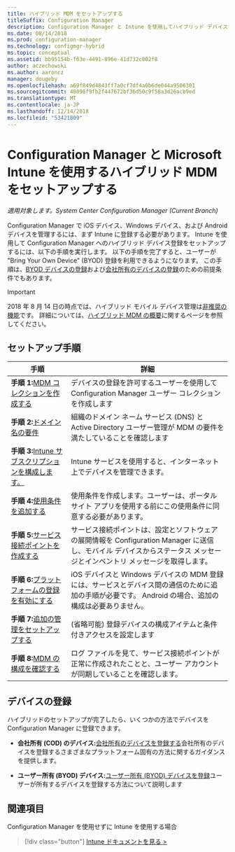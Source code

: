 ```yaml
---
title: ハイブリッド MDM をセットアップする
titleSuffix: Configuration Manager
description: Configuration Manager と Intune を使用してハイブリッド デバイス登録をセットアップします。
ms.date: 08/14/2018
ms.prod: configuration-manager
ms.technology: configmgr-hybrid
ms.topic: conceptual
ms.assetid: bb95154b-f63e-4491-896e-41d732c802f8
author: aczechowski
ms.author: aaroncz
manager: dougeby
ms.openlocfilehash: a69f849d4843ff7a0cf7df4a0b6de044a9506301
ms.sourcegitcommit: 48098f9fb2f447672bf36d50c9f58a3d26acb9ed
ms.translationtype: MT
ms.contentlocale: ja-JP
ms.lasthandoff: 12/14/2018
ms.locfileid: "53421809"
---
```

# <a name="set-up-hybrid-mdm-with-configuration-manager-and-microsoft-intune"></a>Configuration Manager と Microsoft Intune を使用するハイブリッド MDM をセットアップする

*適用対象します。System Center Configuration Manager (Current Branch)*


Configuration Manager で iOS デバイス、Windows デバイス、および Android デバイスを管理するには、まず Intune に登録する必要があります。 Intune を使用して Configuration Manager へのハイブリッド デバイス登録をセットアップするには、以下の手順を実行します。 以下の手順を完了すると、ユーザーが "Bring Your Own Device" (BYOD) 登録を利用できるようになります。 この手順は、[BYOD デバイスの登録](enroll-hybrid-ios-mac.md)および[会社所有のデバイスの登録](enroll-company-owned-devices.md)のための前提条件でもあります。

> [!Important]  
> 2018 年 8 月 14 日の時点では、ハイブリッド モバイル デバイス管理は[非推奨の機能](/sccm/core/plan-design/changes/deprecated/removed-and-deprecated-cmfeatures)です。 詳細については、[ハイブリッド MDM の概要](/sccm/mdm/understand/hybrid-mobile-device-management)に関するページを参照してください。<!--Intune feature 2683117-->  



## <a name="set-up-steps"></a>セットアップ手順

 |手順|詳細|  
 |-----------|-------------|  
 |**手順 1:**[MDM コレクションを作成する](create-mdm-collection.md)|デバイスの登録を許可するユーザーを使用して Configuration Manager ユーザー コレクションを作成します|  
 |**手順 2:**[ドメイン名の要件](confirm-dns.md)|組織のドメイン ネーム サービス (DNS) と Active Directory ユーザー管理が MDM の要件を満たしていることを確認します|
 |**手順 3:**[Intune サブスクリプションを構成します。](configure-intune-subscription.md)|Intune サービスを使用すると、インターネット上でデバイスを管理できます。|  
 |**手順 4:**[使用条件を追加する](terms-and-conditions.md)| 使用条件を作成します。ユーザーは、ポータル サイト アプリを使用する前にこの使用条件に同意する必要があります。|
 |**手順 5:**[サービス接続ポイントを作成する](create-service-connection-point.md)|サービス接続ポイントは、設定とソフトウェアの展開情報を Configuration Manager に送信し、モバイル デバイスからステータス メッセージとインベントリ メッセージを取得します。 |  
 |**手順 6:**[プラットフォームの登録を有効にする](enable-platform-enrollment.md)|iOS デバイスと Windows デバイスの MDM 登録には、サービスとデバイス間の通信のために追加の手順が必要です。 Android の場合、追加の構成は必要ありません。|  
 |**手順 7:**[追加の管理をセットアップする](set-up-additional-management.md)|(省略可能) 登録デバイスの構成アイテムと条件付きアクセスを設定します|
 |**手順 8:**[MDM の構成を確認する](verify-mdm-configuration.md)|ログ ファイルを見て、サービス接続ポイントが正常に作成されたことと、ユーザー アカウントが同期していることを確認します。|



## <a name="enroll-devices"></a>デバイスの登録

ハイブリッドのセットアップが完了したら、いくつかの方法でデバイスを Configuration Manager に登録できます。

- **会社所有 (COD) のデバイス:**[会社所有のデバイスを登録する](enroll-company-owned-devices.md)会社所有のデバイスを登録するさまざまなプラットフォーム固有の方法に関するガイダンスを提供します。  

- **ユーザー所有 (BYOD) デバイス:**[ユーザー所有 (BYOD) デバイスを登録](enroll-hybrid-ios-mac.md)ユーザーが所有するデバイスを登録する方法について説明します  



## <a name="see-also"></a>関連項目

Configuration Manager を使用せずに Intune を使用する場合
> [!div class="button"]
> [Intune ドキュメントを見る >](https://docs.microsoft.com/intune/deploy-use/enroll-devices-in-microsoft-intune)



